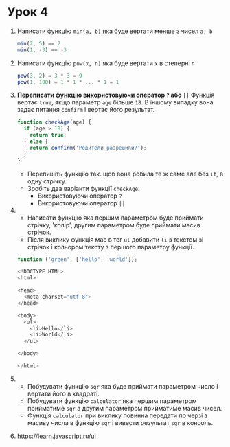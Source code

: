 # Урок 4

1. Написати функцію ```min(a, b)``` яка буде вертати менше з чисел ```a, b```
   ```js
   min(2, 5) == 2
   min(1, -3) == -3
   ```
2. Написати функцію ```pow(x, n)``` яка буде вертати ```x``` в степерні ```n```
   ```js
   pow(3, 2) = 3 * 3 = 9
   pow(1, 100) = 1 * 1 * ... * 1 = 1
   ```

3.  **Переписати функцію використовуючи оператор ```?``` або ```||```**
   Функція вертає ```true```, якщо параметр ```age``` більше ```18```. В іншому випадку вона задає питання ```confirm``` і вертає його результат.
    ``` js 
    function checkAge(age) {
      if (age > 18) {
        return true;
      } else {
        return confirm('Родители разрешили?');
      }
    }
    ```
    * Перепишіть функцію так. щоб вона робила те ж саме але без ```if```, в одну стрічку.
    * Зробіть два варіанти функції ```checkAge```:
      * Використовуючи оператор ```?```
      * Використовуючи оператор ```||```

4. * Написати функцію яка першим параметром буде приймати стрічку, 'колір', другим параметром буде приймати масив стрічок. 
   * Після виклику функція має в тег ```ul``` добавити ```li``` з текстом зі стрічок і кольором тексту з першого параметру функції.

    ``` js
    function ('green', ['hello', 'world']);

    <!DOCTYPE HTML>
    <html>

    <head>
      <meta charset="utf-8">
    </head>

    <body>
      <ul>
        <li>Hello</li>
        <li>World</li>
      </ul>

    </body>

    </html>
    ```

5. * Побудувати функцію ```sqr``` яка буде приймати параметром число і вертати його в квадраті.
   * Побудувати функцію ```calculator``` яка першим параметром прийматиме ```sqr``` а другим параметром прийматиме масив чисел.
   * Функція ```calculator``` при виклику повинна передати по черзі з масиву числа в функцію ```sqr``` і вивести результат ```sqr``` в консоль.
   
6. https://learn.javascript.ru/ui

